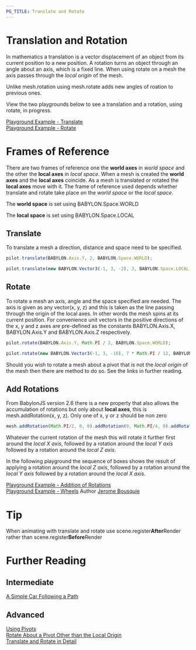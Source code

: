 ```yaml
---
PG_TITLE: Translate and Rotate
---
```


# Translation and Rotation
In mathematics a translation is a vector displacement of an object from its current position to a new position. A rotation turns an object 
through an angle about an axis, which is a fixed line. When using rotate on a mesh the axis passes through the _local origin_ of the mesh.

Unlike mesh.rotation using mesh.rotate adds new angles of roation to previous ones.

View the two playgrounds below to see a translation and a rotation, using rotate, in progress.

[Playground Example - Translate](http://www.babylonjs-playground.com/#1JLGFP)  
[Playground Example - Rotate](http://www.babylonjs-playground.com/#1JLGFP#3)

# Frames of Reference

There are two frames of reference one the **world axes** in *world space* and the other the **local axes** in *local space*. 
When a mesh is created the **world axes** and the **local axes** coincide. As a mesh is translated or rotated the **local axes** move with it. 
The frame of reference used depends whether translate and rotate take place on the *world space* or the *local space*. 

The **world space** is set using BABYLON.Space.WORLD

The **local space** is set using BABYLON.Space.LOCAL

## Translate
To translate a mesh a direction, distance and space need to be specified. 

```javascript
pilot.translate(BABYLON.Axis.Y, 2, BABYLON.Space.WORLD);

pilot.translate(new BABYLON.Vector3(-1, 3, -2), 3, BABYLON.Space.LOCAL);
```
## Rotate
To rotate a mesh an axis, angle and the space specified are needed. The axis is given as any vector(x, y, z) and this is taken as the line passing through the 
origin of the local axes.  In other words the mesh spins at its current position.
For convenience unit vectors in the positive directions of the x, y and z axes are pre-defined as the constants BABYLON.Axis.X, BABYLON.Axis.Y and BABYLON.Axis.Z respectively.

```javascript
pilot.rotate(BABYLON.Axis.Y, Math.PI / 2, BABYLON.Space.WORLD);

pilot.rotate(new BABYLON.Vector3(-1, 3, -10), 7 * Math.PI / 12, BABYLON.Space.LOCAL);
```

Should you wish to rotate a mesh about a pivot that is not the _local origin_ of the mesh then there are method to do so. See the links in further reading.

## Add Rotations

From BabylonJS version 2.6 there is a new property that also allows the accumulation of rotations but only about **local axes**, this is mesh.addRotation(x, y, z). 
Only one of x, y or z should be non zero

```javascript
mesh.addRotation(Math.PI/2, 0, 0).addRotation(0, Math.PI/4, 0).addRotation(0, Math.PI/6, 0)
```
Whatever the current rotation of the mesh this will rotate it further first around the *local X axis*, followed by a rotation around the *local Y axis* followed by 
a rotation around the *local Z axis*.

In the following playground the sequence of boxes shows the result of applying a rotation around the *local Z axis*, followed by a rotation around the *local Y axis* followed by 
a rotation around the *local X axis*.

[Playground Example - Addition of Rotations](http://www.babylonjs-playground.com/#1PON40#8)  
[Playground Example - Wheels](http://www.babylonjs-playground.com/#1PON40#12) Author [Jerome Bousquie](http://jerome.bousquie.fr/BJS/demos/)

# Tip
When animating with translate and rotate use scene.register**After**Render rather than scene.register**Before**Render

# Further Reading

## Intermediate
[A Simple Car Following a Path](/gamelets/Car.html)

## Advanced
[Using Pivots](/advanced/Pivots.html)   
[Rotate About a Pivot Other than the Local Origin](/advanced/Pivot.html)  
[Translate and Rotate in Detail](/advanced/Rotate.html)
